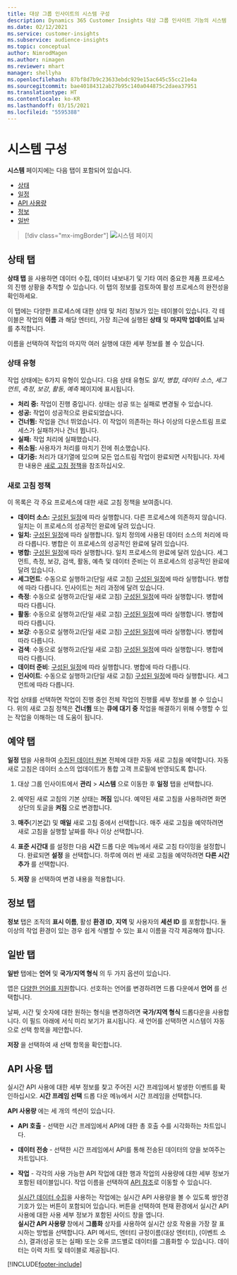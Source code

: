 ```yaml
---
title: 대상 그룹 인사이트의 시스템 구성
description: Dynamics 365 Customer Insights 대상 그룹 인사이트 기능의 시스템 설정에 대해 알아봅니다.
ms.date: 02/12/2021
ms.service: customer-insights
ms.subservice: audience-insights
ms.topic: conceptual
author: NimrodMagen
ms.author: nimagen
ms.reviewer: mhart
manager: shellyha
ms.openlocfilehash: 87bf8d7b9c23633ebdc929e15ac645c55cc21e4a
ms.sourcegitcommit: bae40184312ab27b95c140a044875c2daea37951
ms.translationtype: HT
ms.contentlocale: ko-KR
ms.lasthandoff: 03/15/2021
ms.locfileid: "5595388"
---
```

# <a name="system-configuration"></a>시스템 구성

**시스템** 페이지에는 다음 탭이 포함되어 있습니다.
- [상태](#status-tab)
- [일정](#schedule-tab)
- [API 사용량](#api-usage-tab)
- [정보](#about-tab)
- [일반](#general-tab)

> [!div class="mx-imgBorder"]
> ![시스템 페이지](media/system-tabs.png "시스템 페이지")

## <a name="status-tab"></a>상태 탭

**상태 탭** 을 사용하면 데이터 수집, 데이터 내보내기 및 기타 여러 중요한 제품 프로세스의 진행 상황을 추적할 수 있습니다. 이 탭의 정보를 검토하여 활성 프로세스의 완전성을 확인하세요.

이 탭에는 다양한 프로세스에 대한 상태 및 처리 정보가 있는 테이블이 있습니다. 각 테이블은 작업의 **이름** 과 해당 엔터티, 가장 최근에 실행된 **상태** 및 **마지막 업데이트** 날짜를 추적합니다.

이름을 선택하여 작업의 마지막 여러 실행에 대한 세부 정보를 볼 수 있습니다.

### <a name="status-types"></a>상태 유형

작업 상태에는 6가지 유형이 있습니다. 다음 상태 유형도 *일치*, *병합*, *데이터 소스*, *세그먼트*, *측정*, *보강*, *활동*, *예측* 페이지에 표시됩니다.

- **처리 중:** 작업이 진행 중입니다. 상태는 성공 또는 실패로 변경될 수 있습니다.
- **성공:** 작업이 성공적으로 완료되었습니다.
- **건너뜀:** 작업을 건너 뛰었습니다. 이 작업이 의존하는 하나 이상의 다운스트림 프로세스가 실패하거나 건너 뜁니다.
- **실패:** 작업 처리에 실패했습니다.
- **취소됨:** 사용자가 처리를 마치기 전에 취소했습니다.
- **대기중:** 처리가 대기열에 있으며 모든 업스트림 작업이 완료되면 시작됩니다. 자세한 내용은 [새로 고침 정책](#refresh-policies)을 참조하십시오.

### <a name="refresh-policies"></a>새로 고침 정책

이 목록은 각 주요 프로세스에 대한 새로 고침 정책을 보여줍니다.

- **데이터 소스:** [구성된 일정](#schedule-tab)에 따라 실행합니다. 다른 프로세스에 의존하지 않습니다. 일치는 이 프로세스의 성공적인 완료에 달려 있습니다.
- **일치:** [구성된 일정](#schedule-tab)에 따라 실행합니다. 일치 정의에 사용된 데이터 소스의 처리에 따라 다릅니다. 병합은 이 프로세스의 성공적인 완료에 달려 있습니다.
- **병합:** [구성된 일정](#schedule-tab)에 따라 실행합니다. 일치 프로세스의 완료에 달려 있습니다. 세그먼트, 측정, 보강, 검색, 활동, 예측 및 데이터 준비는 이 프로세스의 성공적인 완료에 달려 있습니다.
- **세그먼트**: 수동으로 실행하고(단일 새로 고침) [구성된 일정](#schedule-tab)에 따라 실행합니다. 병합에 따라 다릅니다. 인사이트는 처리 과정에 달려 있습니다.
- **측정**: 수동으로 실행하고(단일 새로 고침) [구성된 일정](#schedule-tab)에 따라 실행합니다. 병합에 따라 다릅니다.
- **활동**: 수동으로 실행하고(단일 새로 고침) [구성된 일정](#schedule-tab)에 따라 실행합니다. 병합에 따라 다릅니다.
- **보강**: 수동으로 실행하고(단일 새로 고침) [구성된 일정](#schedule-tab)에 따라 실행합니다. 병합에 따라 다릅니다.
- **검색**: 수동으로 실행하고(단일 새로 고침) [구성된 일정](#schedule-tab)에 따라 실행합니다. 병합에 따라 다릅니다.
- **데이터 준비**: [구성된 일정](#schedule-tab)에 따라 실행합니다. 병합에 따라 다릅니다.
- **인사이트**: 수동으로 실행하고(단일 새로 고침) [구성된 일정](#schedule-tab)에 따라 실행합니다. 세그먼트에 따라 다릅니다.

작업 상태를 선택하면 작업이 진행 중인 전체 작업의 진행률 세부 정보를 볼 수 있습니다. 위의 새로 고침 정책은 **건너뜀** 또는 **큐에 대기 중** 작업을 해결하기 위해 수행할 수 있는 작업을 이해하는 데 도움이 됩니다.

## <a name="schedule-tab"></a>예약 탭

**일정** 탭을 사용하여 [수집된 데이터 원본](data-sources.md) 전체에 대한 자동 새로 고침을 예약합니다. 자동 새로 고침은 데이터 소스의 업데이트가 통합 고객 프로필에 반영되도록 합니다.

1. 대상 그룹 인사이트에서 **관리** > **시스템** 으로 이동한 후 **일정** 탭을 선택합니다.

2. 예약된 새로 고침의 기본 상태는 **꺼짐** 입니다. 예약된 새로 고침을 사용하려면 화면 상단의 토글을 **켜짐** 으로 변경합니다.

3. **매주**(기본값) 및 **매일** 새로 고침 중에서 선택합니다. 매주 새로 고침을 예약하려면 새로 고침을 실행할 날짜를 하나 이상 선택합니다.

4. **표준 시간대** 를 설정한 다음 **시간** 드롭 다운 메뉴에서 새로 고침 타이밍을 설정합니다. 완료되면 **설정** 을 선택합니다. 하루에 여러 번 새로 고침을 예약하려면 **다른 시간 추가** 를 선택합니다.

5. **저장** 을 선택하여 변경 내용을 적용합니다.

## <a name="about-tab"></a>정보 탭

**정보** 탭은 조직의 **표시 이름**, 활성 **환경 ID**, **지역** 및 사용자의 **세션 ID** 를 포함합니다. 둘 이상의 작업 환경이 있는 경우 쉽게 식별할 수 있는 표시 이름을 각각 제공해야 합니다.

## <a name="general-tab"></a>일반 탭

**일반** 탭에는 **언어** 및 **국가/지역 형식** 의 두 가지 옵션이 있습니다.

앱은 [다양한 언어를 지원](supported-languages.md)합니다. 선호하는 언어를 변경하려면 드롭 다운에서 **언어** 를 선택합니다.

날짜, 시간 및 숫자에 대한 원하는 형식을 변경하려면 **국가/지역 형식** 드롭다운을 사용합니다. 이 필드 아래에 서식 미리 보기가 표시됩니다. 새 언어를 선택하면 시스템이 자동으로 선택 항목을 제안합니다.

**저장** 을 선택하여 새 선택 항목을 확인합니다.

## <a name="api-usage-tab"></a>API 사용 탭

실시간 API 사용에 대한 세부 정보를 찾고 주어진 시간 프레임에서 발생한 이벤트를 확인하십시오. **시간 프레임 선택** 드롭 다운 메뉴에서 시간 프레임을 선택합니다. 

**API 사용량** 에는 세 개의 섹션이 있습니다. 
- **API 호출** - 선택한 시간 프레임에서 API에 대한 총 호출 수를 시각화하는 차트입니다.

- **데이터 전송** - 선택한 시간 프레임에서 API를 통해 전송된 데이터의 양을 보여주는 차트입니다.

-  **작업** - 각각의 사용 가능한 API 작업에 대한 행과 작업의 사용량에 대한 세부 정보가 포함된 테이블입니다. 작업 이름을 선택하여 [API 참조](https://developer.ci.ai.dynamics.com/api-details#api=CustomerInsights&operation=Get-all-instances)로 이동할 수 있습니다.

   [실시간 데이터 수집](real-time-data-ingestion.md)을 사용하는 작업에는 실시간 API 사용량을 볼 수 있도록 쌍안경 기호가 있는 버튼이 포함되어 있습니다. 버튼을 선택하여 현재 환경에서 실시간 API 사용에 대한 사용 세부 정보가 포함된 사이드 창을 엽니다.   
   **실시간 API 사용량** 창에서 **그룹화** 상자를 사용하여 실시간 상호 작용을 가장 잘 표시하는 방법을 선택합니다. API 메서드, 엔터티 규정이름(대상 엔터티), (이벤트 소스), 결과(성공 또는 실패) 또는 오류 코드별로 데이터를 그룹화할 수 있습니다. 데이터는 이력 차트 및 테이블로 제공됩니다.


[!INCLUDE[footer-include](../includes/footer-banner.md)]